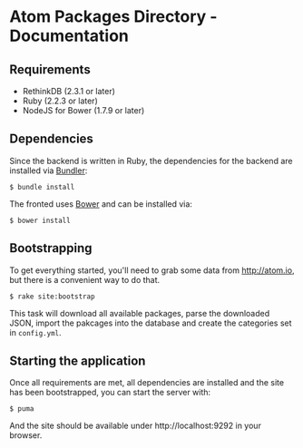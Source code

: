 # Atom Packages Directory - Documentation

## Requirements

* RethinkDB (2.3.1 or later)
* Ruby (2.2.3 or later)
* NodeJS for Bower (1.7.9 or later)

## Dependencies

Since the backend is written in Ruby, the dependencies for the backend are installed via [Bundler](http://bundler.io/):

```shell
$ bundle install
```

The fronted uses [Bower](http://bower.io/) and can be installed via:

```shell
$ bower install
```

## Bootstrapping

To get everything started, you'll need to grab some data from http://atom.io, but there is a convenient way to do that.

```shell
$ rake site:bootstrap
```

This task will download all available packages, parse the downloaded JSON, import the pakcages into the database and create the categories set in `config.yml`.

## Starting the application

Once all requirements are met, all dependencies are installed and the site has been bootstrapped, you can start the server with:

```shell
$ puma
```

And the site should be available under http://localhost:9292 in your browser.
